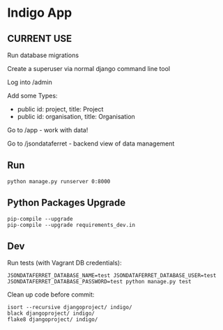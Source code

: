 # Indigo App

## CURRENT USE

Run database migrations

Create a superuser via normal django command line tool

Log into /admin

Add some Types:

* public id: project, title: Project
* public id: organisation, title: Organisation

Go to /app - work with data!

Go to /jsondataferret - backend view of data management

## Run 

    python manage.py runserver 0:8000


## Python Packages Upgrade

    
    pip-compile --upgrade
    pip-compile --upgrade requirements_dev.in
    
    
## Dev


Run tests  (with Vagrant DB credentials):



    JSONDATAFERRET_DATABASE_NAME=test JSONDATAFERRET_DATABASE_USER=test JSONDATAFERRET_DATABASE_PASSWORD=test python manage.py test

Clean up code before commit:



    isort --recursive djangoproject/ indigo/
    black djangoproject/ indigo/
    flake8 djangoproject/ indigo/
